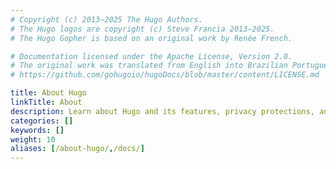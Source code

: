 ```yaml
---
# Copyright (c) 2013–2025 The Hugo Authors.
# The Hugo logos are copyright (c) Steve Francia 2013–2025.
# The Hugo Gopher is based on an original work by Renée French.

# Documentation licensed under the Apache License, Version 2.0.
# The original work was translated from English into Brazilian Portuguese.
# https://github.com/gohugoio/hugoDocs/blob/master/content/LICENSE.md

title: About Hugo
linkTitle: About
description: Learn about Hugo and its features, privacy protections, and security model.
categories: []
keywords: []
weight: 10
aliases: [/about-hugo/,/docs/]
---
```

